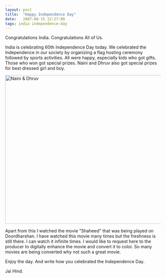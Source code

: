 ```yaml
---
layout: post
title:  "Happy Independence Day"
date:   2007-08-15 12:27:00
tags: india independence-day
---
```

Congratulations India. Congratulations All of Us.

India is celebrating 60th Independence Day today. We celebrated the Independence in our society by organizing a flag hosting ceremony followed by sports activities. All were happy, especially kids who got gifts. Those who won got special prizes. Naini and Dhruv also got special prizes for best dressed girl and boy.

<a data-flickr-embed="true"  href="https://www.flickr.com/photos/jangid/10591590175/in/album-72157637156399973/" title="Naini &amp; Dhruv"><img src="https://farm4.staticflickr.com/3772/10591590175_fb11955fa1_z.jpg" width="640" height="480" alt="Naini &amp; Dhruv"></a><script async src="//embedr.flickr.com/assets/client-code.js" charset="utf-8"></script>

Apart from this I watched the movie "Shaheed" that was being played on Doordharshan. I have watched this movie many times but the freshness is still there. I can watch it infinite times. I would like to request here to the producer to digitally enhance the movie and convert it to color. So many movies are being converted why not such a great movie.

Enjoy the day. And write how you celebrated the Independence Day.

Jai Hind.
